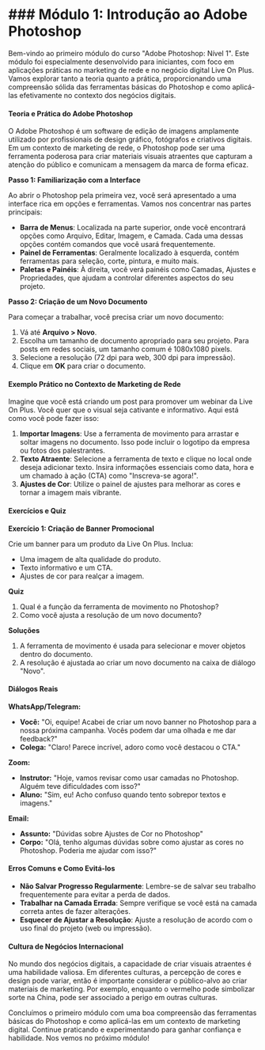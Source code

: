 # ### Módulo 1: Introdução ao Adobe Photoshop

Bem-vindo ao primeiro módulo do curso "Adobe Photoshop: Nível 1". Este módulo foi especialmente desenvolvido para iniciantes, com foco em aplicações práticas no marketing de rede e no negócio digital Live On Plus. Vamos explorar tanto a teoria quanto a prática, proporcionando uma compreensão sólida das ferramentas básicas do Photoshop e como aplicá-las efetivamente no contexto dos negócios digitais.

#### Teoria e Prática do Adobe Photoshop

O Adobe Photoshop é um software de edição de imagens amplamente utilizado por profissionais de design gráfico, fotógrafos e criativos digitais. Em um contexto de marketing de rede, o Photoshop pode ser uma ferramenta poderosa para criar materiais visuais atraentes que capturam a atenção do público e comunicam a mensagem da marca de forma eficaz.

**Passo 1: Familiarização com a Interface**

Ao abrir o Photoshop pela primeira vez, você será apresentado a uma interface rica em opções e ferramentas. Vamos nos concentrar nas partes principais:

- **Barra de Menus**: Localizada na parte superior, onde você encontrará opções como Arquivo, Editar, Imagem, e Camada. Cada uma dessas opções contém comandos que você usará frequentemente.
- **Painel de Ferramentas**: Geralmente localizado à esquerda, contém ferramentas para seleção, corte, pintura, e muito mais.
- **Paletas e Painéis**: À direita, você verá painéis como Camadas, Ajustes e Propriedades, que ajudam a controlar diferentes aspectos do seu projeto.

**Passo 2: Criação de um Novo Documento**

Para começar a trabalhar, você precisa criar um novo documento:

1. Vá até **Arquivo > Novo**. 
2. Escolha um tamanho de documento apropriado para seu projeto. Para posts em redes sociais, um tamanho comum é 1080x1080 pixels.
3. Selecione a resolução (72 dpi para web, 300 dpi para impressão).
4. Clique em **OK** para criar o documento.

#### Exemplo Prático no Contexto de Marketing de Rede

Imagine que você está criando um post para promover um webinar da Live On Plus. Você quer que o visual seja cativante e informativo. Aqui está como você pode fazer isso:

1. **Importar Imagens**: Use a ferramenta de movimento para arrastar e soltar imagens no documento. Isso pode incluir o logotipo da empresa ou fotos dos palestrantes.
2. **Texto Atraente**: Selecione a ferramenta de texto e clique no local onde deseja adicionar texto. Insira informações essenciais como data, hora e um chamado à ação (CTA) como "Inscreva-se agora!".
3. **Ajustes de Cor**: Utilize o painel de ajustes para melhorar as cores e tornar a imagem mais vibrante.

#### Exercícios e Quiz

**Exercício 1: Criação de Banner Promocional**

Crie um banner para um produto da Live On Plus. Inclua:

- Uma imagem de alta qualidade do produto.
- Texto informativo e um CTA.
- Ajustes de cor para realçar a imagem.

**Quiz**

1. Qual é a função da ferramenta de movimento no Photoshop?
2. Como você ajusta a resolução de um novo documento?

**Soluções**

1. A ferramenta de movimento é usada para selecionar e mover objetos dentro do documento.
2. A resolução é ajustada ao criar um novo documento na caixa de diálogo "Novo".

#### Diálogos Reais

**WhatsApp/Telegram:**
- **Você:** "Oi, equipe! Acabei de criar um novo banner no Photoshop para a nossa próxima campanha. Vocês podem dar uma olhada e me dar feedback?"
- **Colega:** "Claro! Parece incrível, adoro como você destacou o CTA."

**Zoom:**
- **Instrutor:** "Hoje, vamos revisar como usar camadas no Photoshop. Alguém teve dificuldades com isso?"
- **Aluno:** "Sim, eu! Acho confuso quando tento sobrepor textos e imagens."

**Email:**
- **Assunto:** "Dúvidas sobre Ajustes de Cor no Photoshop"
- **Corpo:** "Olá, tenho algumas dúvidas sobre como ajustar as cores no Photoshop. Poderia me ajudar com isso?"

#### Erros Comuns e Como Evitá-los

- **Não Salvar Progresso Regularmente**: Lembre-se de salvar seu trabalho frequentemente para evitar a perda de dados.
- **Trabalhar na Camada Errada**: Sempre verifique se você está na camada correta antes de fazer alterações.
- **Esquecer de Ajustar a Resolução**: Ajuste a resolução de acordo com o uso final do projeto (web ou impressão).

#### Cultura de Negócios Internacional

No mundo dos negócios digitais, a capacidade de criar visuais atraentes é uma habilidade valiosa. Em diferentes culturas, a percepção de cores e design pode variar, então é importante considerar o público-alvo ao criar materiais de marketing. Por exemplo, enquanto o vermelho pode simbolizar sorte na China, pode ser associado a perigo em outras culturas.

Concluímos o primeiro módulo com uma boa compreensão das ferramentas básicas do Photoshop e como aplicá-las em um contexto de marketing digital. Continue praticando e experimentando para ganhar confiança e habilidade. Nos vemos no próximo módulo!